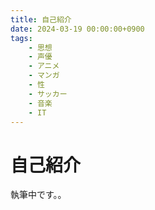 ```yaml
---
title: 自己紹介
date: 2024-03-19 00:00:00+0900
tags:
    - 思想
    - 声優
    - アニメ
    - マンガ
    - 性
    - サッカー
    - 音楽
    - IT
---
```


# 自己紹介

執筆中です。。

